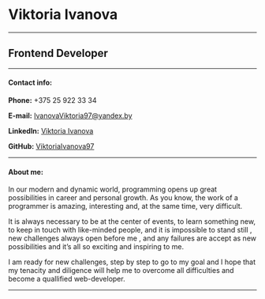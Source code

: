 # Viktoria Ivanova 
---
## Frontend Developer
---
#### Contact info:


**Phone:**  +375 25 922 33 34



**E-mail:** [IvanovaViktoria97@yandex.by](https://www.linkedin.com/in/viktoria-ivanova-22b232257/)


**LinkedIn:** [Viktoria Ivanova](https://www.linkedin.com/in/viktoria-ivanova-22b232257/)


**GitHub:** [ViktoriaIvanova97](https://github.com/ViktoriaIvanova97)


---

#### About me:


In our modern and dynamic world, programming opens up great possibilities in career and personal growth.
As you know, the work of a programmer is amazing, interesting and, at the same time, very difficult.


It is always necessary to be at the center of events, to learn something new, to keep in touch with like-minded people, and it is impossible to stand still , new challenges always open before me , and any failures are accept as new possibilities and it’s all so exciting and inspiring to me.


I am ready for new challenges, step by step to go to my goal and I hope that my tenacity and diligence will help me to overcome all difficulties and become a quallified web-developer.


---

